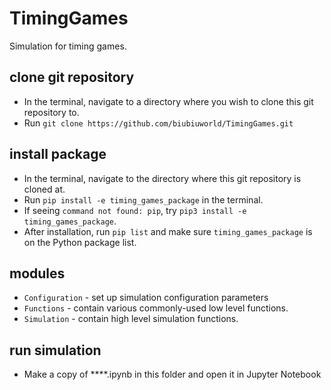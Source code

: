 # TimingGames
Simulation for timing games.

## clone git repository
- In the terminal, navigate to a directory where you wish to clone this git repository to.
- Run `git clone https://github.com/biubiuworld/TimingGames.git`

## install package
- In the terminal, navigate to the directory where this git repository is cloned at.
- Run `pip install -e timing_games_package` in the terminal.
- If seeing `command not found: pip`, try `pip3 install -e timing_games_package`.
- After installation, run `pip list` and make sure `timing_games_package` is on the Python package list.

## modules
- `Configuration` - set up simulation configuration parameters
- `Functions` - contain various commonly-used low level functions.
- `Simulation` - contain high level simulation functions.

## run simulation
- Make a copy of ****.ipynb in this folder and open it in Jupyter Notebook 

